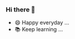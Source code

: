 ### Hi there 👋

<!--
**cong/cong** is a ✨ _special_ ✨ repository because its `README.md` (this file) appears on your GitHub profile.

Here are some ideas to get you started:

- 🔭 I’m currently working on ...
- 🌱 I’m currently learning ...
- 👯 I’m looking to collaborate on ...
- 🤔 I’m looking for help with ...
- 💬 Ask me about ...
- 📫 How to reach me: ...
- 😄 Pronouns: ...
- ⚡ Fun fact: ...
-->
- 😄 Happy everyday ...
- 📚 Keep learning ...

<p align="center">
<!-- [![cong's langs](https://github-readme-stats.vercel.app/api/top-langs/?username=cong&theme=calm&hide_border=true)](https://github.com/cong) -->
<!-- <img src="https://github-readme-stats-eight-theta.vercel.app/api?username=cong&count_private=true&include_all_commits=true&show_icons=true&theme=dark" /> -->
</p>
